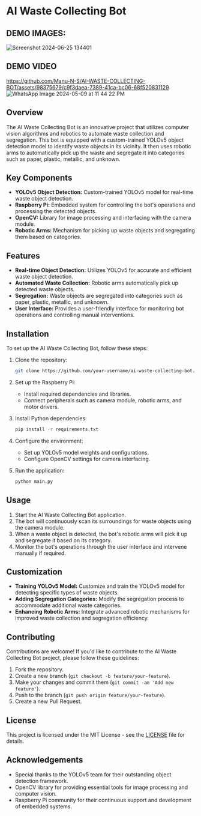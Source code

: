 # AI Waste Collecting Bot

## DEMO IMAGES:
![Screenshot 2024-06-25 134401](https://github.com/Manu-N-S/AI-WASTE-COLLECTING-BOT/assets/98375679/dd5438d4-1167-4fa5-9442-744b4402cef3)


## DEMO VIDEO
https://github.com/Manu-N-S/AI-WASTE-COLLECTING-BOT/assets/98375679/c9f3daea-7389-41ca-bc06-68f520831129
![WhatsApp Image 2024-05-09 at 11 44 22 PM](https://github.com/Manu-N-S/AI-WASTE-COLLECTING-BOT/assets/98375679/67731e77-80bb-4dae-9db2-e70854912eb1)



## Overview

The AI Waste Collecting Bot is an innovative project that utilizes computer vision algorithms and robotics to automate waste collection and segregation. This bot is equipped with a custom-trained YOLOv5 object detection model to identify waste objects in its vicinity. It then uses robotic arms to automatically pick up the waste and segregate it into categories such as paper, plastic, metallic, and unknown.

## Key Components

- **YOLOv5 Object Detection:** Custom-trained YOLOv5 model for real-time waste object detection.
- **Raspberry Pi:** Embedded system for controlling the bot's operations and processing the detected objects.
- **OpenCV:** Library for image processing and interfacing with the camera module.
- **Robotic Arms:** Mechanism for picking up waste objects and segregating them based on categories.

## Features

- **Real-time Object Detection:** Utilizes YOLOv5 for accurate and efficient waste object detection.
- **Automated Waste Collection:** Robotic arms automatically pick up detected waste objects.
- **Segregation:** Waste objects are segregated into categories such as paper, plastic, metallic, and unknown.
- **User Interface:** Provides a user-friendly interface for monitoring bot operations and controlling manual interventions.

## Installation

To set up the AI Waste Collecting Bot, follow these steps:

1. Clone the repository:

   ```bash
   git clone https://github.com/your-username/ai-waste-collecting-bot.git
   ```

2. Set up the Raspberry Pi:
   
   - Install required dependencies and libraries.
   - Connect peripherals such as camera module, robotic arms, and motor drivers.

3. Install Python dependencies:

   ```bash
   pip install -r requirements.txt
   ```

4. Configure the environment:
   
   - Set up YOLOv5 model weights and configurations.
   - Configure OpenCV settings for camera interfacing.

5. Run the application:

   ```bash
   python main.py
   ```

## Usage

1. Start the AI Waste Collecting Bot application.
2. The bot will continuously scan its surroundings for waste objects using the camera module.
3. When a waste object is detected, the bot's robotic arms will pick it up and segregate it based on its category.
4. Monitor the bot's operations through the user interface and intervene manually if required.

## Customization

- **Training YOLOv5 Model:** Customize and train the YOLOv5 model for detecting specific types of waste objects.
- **Adding Segregation Categories:** Modify the segregation process to accommodate additional waste categories.
- **Enhancing Robotic Arms:** Integrate advanced robotic mechanisms for improved waste collection and segregation efficiency.

## Contributing

Contributions are welcome! If you'd like to contribute to the AI Waste Collecting Bot project, please follow these guidelines:

1. Fork the repository.
2. Create a new branch (`git checkout -b feature/your-feature`).
3. Make your changes and commit them (`git commit -am 'Add new feature'`).
4. Push to the branch (`git push origin feature/your-feature`).
5. Create a new Pull Request.

## License

This project is licensed under the MIT License - see the [LICENSE](LICENSE) file for details.

## Acknowledgements

- Special thanks to the YOLOv5 team for their outstanding object detection framework.
- OpenCV library for providing essential tools for image processing and computer vision.
- Raspberry Pi community for their continuous support and development of embedded systems.
